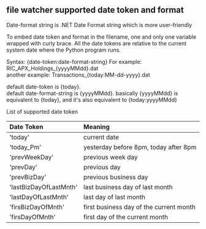 ## file watcher supported date token and format  

Date-format string is .NET Date Format string which is more user-friendly

To embed date token and format in the filename, one and only one variable wrapped with curly brace. All the date tokens are relative to the current system date where the Python program runs.

Syntax: {date-token:date-format-string}
For example:  RIC_APX_Holdings_{yyyyMMdd}.dat  
another example: Transactions_{today:MM-dd-yyyy}.dat  

default date-token is {today}.  
default date-format-string is {yyyyMMdd}. 
basically {yyyyMMdd} is equivalent to {today}, and it's also equivalent to {today:yyyyMMdd} 

List of supported date token 

Date Token | Meaning 
:------------ | :------------------ 
'today' | current date
'today_Pm' | yesterday before 8pm, today after 8pm
'prevWeekDay' | previous week day 
'prevDay' | previous day  
'prevBizDay'| previous business day
'lastBizDayOfLastMnth'  |  last business day of last month
'lastDayOfLastMnth'  | last day of last month
'firsBizDayOfMnth' | first business day of the current month
'firsDayOfMnth'  | first day of the current month